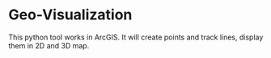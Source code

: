 Geo-Visualization
=================
This python tool works in ArcGIS.
It will create points and track lines, display them in 2D and 3D map.
